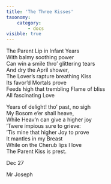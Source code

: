 ```yaml
---
title: 'The Three Kisses'
taxonomy:
    category:
        - docs
visible: true
---
```


The Parent Lip in Infant Years  
With balmy soothing power  
Can win a smile thro’ glittering tears  
And dry the April shower,  
The Lover’s rapture breathing Kiss  
Its favor’d Mortals prove  
Feeds high that trembling Flame of bliss  
All fascinating Love  

Years of delight! tho’ past, no sigh  
My Bosom e’er shall heave,  
While Heav’n can give a higher joy  
’Twere impious sure to grieve:  
’Tis mine that higher Joy to prove  
It mantles in my Breast  
While on the Cherub lips I love  
The Parent Kiss is prest.

Dec 27

<div class="author">Mr Joseph</div>
